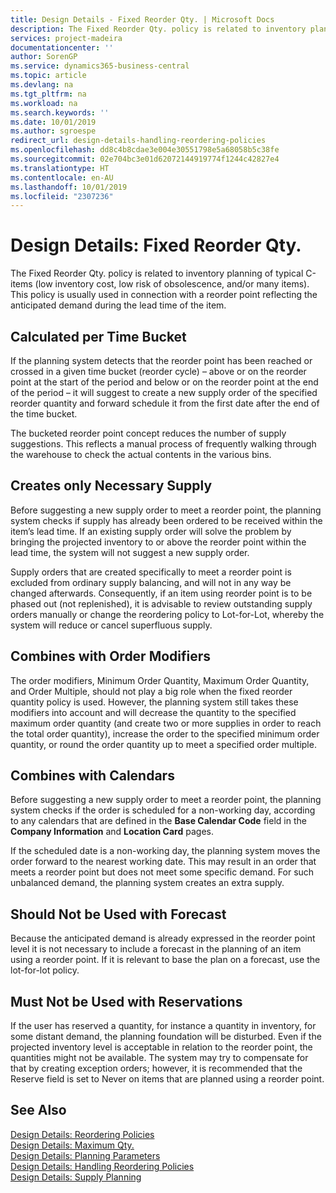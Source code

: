 ```yaml
---
title: Design Details - Fixed Reorder Qty. | Microsoft Docs
description: The Fixed Reorder Qty. policy is related to inventory planning of typical C-items (low inventory cost, low risk of obsolescence, and/or many items). This policy is usually used in connection with a reorder point reflecting the anticipated demand during the lead time of the item.
services: project-madeira
documentationcenter: ''
author: SorenGP
ms.service: dynamics365-business-central
ms.topic: article
ms.devlang: na
ms.tgt_pltfrm: na
ms.workload: na
ms.search.keywords: ''
ms.date: 10/01/2019
ms.author: sgroespe
redirect_url: design-details-handling-reordering-policies
ms.openlocfilehash: dd8c4b8cdae3e004e30551798e5a68058b5c38fe
ms.sourcegitcommit: 02e704bc3e01d62072144919774f1244c42827e4
ms.translationtype: HT
ms.contentlocale: en-AU
ms.lasthandoff: 10/01/2019
ms.locfileid: "2307236"
---
```

# <a name="design-details-fixed-reorder-qty"></a>Design Details: Fixed Reorder Qty.
The Fixed Reorder Qty. policy is related to inventory planning of typical C-items (low inventory cost, low risk of obsolescence, and/or many items). This policy is usually used in connection with a reorder point reflecting the anticipated demand during the lead time of the item.  

## <a name="calculated-per-time-bucket"></a>Calculated per Time Bucket  
 If the planning system detects that the reorder point has been reached or crossed in a given time bucket (reorder cycle) – above or on the reorder point at the start of the period and below or on the reorder point at the end of the period – it will suggest to create a new supply order of the specified reorder quantity and forward schedule it from the first date after the end of the time bucket.  

 The bucketed reorder point concept reduces the number of supply suggestions. This reflects a manual process of frequently walking through the warehouse to check the actual contents in the various bins.  

## <a name="creates-only-necessary-supply"></a>Creates only Necessary Supply  
 Before suggesting a new supply order to meet a reorder point, the planning system checks if supply has already been ordered to be received within the item’s lead time. If an existing supply order will solve the problem by bringing the projected inventory to or above the reorder point within the lead time, the system will not suggest a new supply order.  

 Supply orders that are created specifically to meet a reorder point is excluded from ordinary supply balancing, and will not in any way be changed afterwards. Consequently, if an item using reorder point is to be phased out (not replenished), it is advisable to review outstanding supply orders manually or change the reordering policy to Lot-for-Lot, whereby the system will reduce or cancel superfluous supply.  

## <a name="combines-with-order-modifiers"></a>Combines with Order Modifiers  
 The order modifiers, Minimum Order Quantity, Maximum Order Quantity, and Order Multiple, should not play a big role when the fixed reorder quantity policy is used. However, the planning system still takes these modifiers into account and will decrease the quantity to the specified maximum order quantity (and create two or more supplies in order to reach the total order quantity), increase the order to the specified minimum order quantity, or round the order quantity up to meet a specified order multiple.  

## <a name="combines-with-calendars"></a>Combines with Calendars  
 Before suggesting a new supply order to meet a reorder point, the planning system checks if the order is scheduled for a non-working day, according to any calendars that are defined in the **Base Calendar Code** field in the **Company Information** and **Location Card** pages.  

 If the scheduled date is a non-working day, the planning system moves the order forward to the nearest working date. This may result in an order that meets a reorder point but does not meet some specific demand. For such unbalanced demand, the planning system creates an extra supply.  

## <a name="should-not-be-used-with-forecast"></a>Should Not be Used with Forecast  
 Because the anticipated demand is already expressed in the reorder point level it is not necessary to include a forecast in the planning of an item using a reorder point. If it is relevant to base the plan on a forecast, use the lot-for-lot policy.  

## <a name="must-not-be-used-with-reservations"></a>Must Not be Used with Reservations  
 If the user has reserved a quantity, for instance a quantity in inventory, for some distant demand, the planning foundation will be disturbed. Even if the projected inventory level is acceptable in relation to the reorder point, the quantities might not be available. The system may try to compensate for that by creating exception orders; however, it is recommended that the Reserve field is set to Never on items that are planned using a reorder point.  

## <a name="see-also"></a>See Also  
 [Design Details: Reordering Policies](design-details-reordering-policies.md)   
 [Design Details: Maximum Qty.](design-details-maximum-qty.md)   
 [Design Details: Planning Parameters](design-details-planning-parameters.md)   
 [Design Details: Handling Reordering Policies](design-details-handling-reordering-policies.md)   
 [Design Details: Supply Planning](design-details-supply-planning.md)
